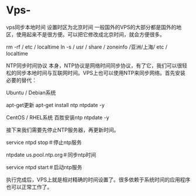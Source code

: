 # Vps-
vps同步本地时间
设置时区为北京时间
一般国外的VPS的大部分都是国外的地区，使用起来不是很方便。可以把它修改成北京时间，就会方便很多。

rm -rf / etc / localtime
ln -s / usr / share / zoneinfo /亚洲/上海/ etc / localtime


NTP同步时间协议
本身，NTP协议是网络时间同步协议，有了它，我们可以很轻松的同步本地时间与互联网时间。VPS上也可以使用NTP来同步网络。首先安装必要的替代：

Ubuntu / Debian系统

apt-get更新
apt-get install ntp ntpdate -y

CentOS / RHEL系统
百胜安装ntp ntpdate -y

接下来我们需要先停止NTP服务器，再更新时间。

service ntpd stop＃停止ntp服务

ntpdate us.pool.ntp.org＃同步ntp时间

service ntpd start＃启动ntp服务


执行完成后，VPS上就是相对精确的时间设置了。很多依赖于系统时间的应用程序也可以正常工作了。
